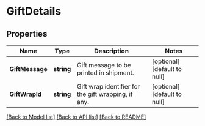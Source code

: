 # GiftDetails

## Properties
Name | Type | Description | Notes
------------ | ------------- | ------------- | -------------
**GiftMessage** | **string** | Gift message to be printed in shipment. | [optional] [default to null]
**GiftWrapId** | **string** | Gift wrap identifier for the gift wrapping, if any. | [optional] [default to null]

[[Back to Model list]](../README.md#documentation-for-models) [[Back to API list]](../README.md#documentation-for-api-endpoints) [[Back to README]](../README.md)

